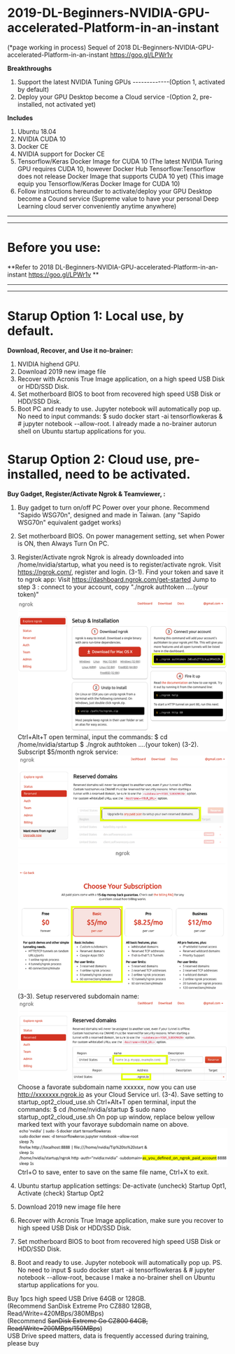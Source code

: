 # 2019-DL-Beginners-NVIDIA-GPU-accelerated-Platform-in-an-instant
(*page working in process) 
Sequel of 2018 DL-Beginners-NVIDIA-GPU-accelerated-Platform-in-an-instant https://goo.gl/LPWr1v 

**Breakthroughs**
1. Support the latest NVIDIA Tuning GPUs -------------(Option 1, activated by default)
2. Deploy your GPU Desktop become a Cloud service -(Option 2, pre-installed, not activated yet)

**Includes**
1. Ubuntu 18.04
2. NVIDIA CUDA 10
3. Docker CE
4. NVIDIA support for Docker CE
5. Tensorflow/Keras Docker Image for CUDA 10
   (The latest NVIDIA Turing GPU requires CUDA 10, however Docker Hub Tensorflow:Tensorflow does not release Docker Image that supports CUDA 10 yet) (This image equip you Tensorflow/Keras Docker Image for CUDA 10)
6. Follow instructions hereunder to activate/deploy your GPU Desktop become a Cound service 
   (Supreme value to have your personal Deep Learning cloud server conveniently anytime anywhere)

___
___
# Before you use:
  **Refer to 2018 DL-Beginners-NVIDIA-GPU-accelerated-Platform-in-an-instant https://goo.gl/LPWr1v **
  
___
___
# Starup Option 1: Local use, by default.  
**Download, Recover, and Use it no-brainer:** 
1. NVIDIA highend GPU.
2. Download 2019 new image file 
3. Recover with Acronis True Image application, on a high speed USB Disk or HDD/SSD Disk.
4. Set motherboard BIOS to boot from recovered high speed USB Disk or HDD/SSD Disk.
5. Boot PC and ready to use. Jupyter notebook will automatically pop up. 
   No need to input commands: $ sudo docker start -ai tensorflowkeras & # jupyter notebook --allow-root. I already made a no-brainer autorun shell on Ubuntu startup applications for you. 

# Starup Option 2: Cloud use, pre-installed, need to be activated.  
**Buy Gadget, Register/Activate Ngrok & Teamviewer, :**
1. Buy gadget to turn on/off PC Power over your phone.
   Recommend "Sapido WSG70n", designed and made in Taiwan. (any "Sapido WSG70n" equivalent gadget works)
2. Set motherboard BIOS. 
   On power management setting, set when Power is ON, then Always Turn On PC.
3. Register/Activate ngrok
   Ngrok is already downloaded into /home/nvidia/startup, what you need is to register/activate ngrok.
   Visit https://ngrok.com/, register and login.
   (3-1). Find your token and save it to ngrok app:
          Visit https://dashboard.ngrok.com/get-started 
          Jump to step 3 : connect to your account, copy "./ngrok authtoken ....(your token)"
          ![](/photo/2019%200a%20Ngrok%20Step%203%20find%20token.png)
          Ctrl+Alt+T open terminal, input the commands:
          $ cd /home/nvidia/startup
          $ ./ngrok authtoken ....(your token)
   (3-2). Subscript $5/month ngrok service:
          ![](/photo/2019%200b%20Ngrok%20Go%20Reserved%20-%20not%20paid%20yet.png)
          ![](/photo/2019%200c%20Ngrok%20Choose%20Subscription.png)
   (3-3). Setup reservered subdomain name:
          ![](/photo/2019%200d%20Ngrok%20Go%20Reserved%20-%20Setup%20after%20paid.png)
          Choose a favorate subdomain name xxxxxx, now you can use http://xxxxxxx.ngrok.io as your Cloud Service url. 
   (3-4). Save setting to startup_opt2_cloud_use.sh
          Ctrl+Alt+T open terminal, input the commands:
          $ cd /home/nvidia/startup
          $ sudo nano startup_opt2_cloud_use.sh
          On pop up window, replace below yellow marked text with your favoraye subdomain name on above.  
          ![](/photo/2019%200e%20Ngrok%20-%20update%20startup_opt2_cloud_use%20sh.png)
          Ctrl+O to save, enter to save on the same file name, Ctrl+X to exit.
3. Ubuntu startup application settings:
   De-activate (uncheck) Startup Opt1, Activate (check) Startup Opt2
   
2. Download 2019 new image file here 
3. Recover with Acronis True Image application, make sure you recover to high speed USB Disk or HDD/SSD Disk.
4. Set motherboard BIOS to boot from recovered high speed USB Disk or HDD/SSD Disk.
5. Boot and ready to use. Jupyter notebook will automatically pop up. 
PS. No need to input $ sudo docker start -ai tensorflowkeras & # jupyter notebook --allow-root, because I make a no-brainer shell on Ubuntu startup applications for you. 

Buy 1pcs high speed USB Drive 64GB or 128GB.  
   (Recommend SanDisk Extreme Pro CZ880 128GB, Read/Write=420MBps/380MBps)  
   (Recommend ~~SanDisk Extreme Go CZ800 64GB, Read/Write=200MBps/150MBps~~)  
   USB Drive speed matters, data is frequently accessed during training, please buy 
